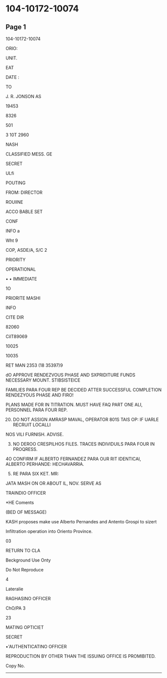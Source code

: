 # 104-10172-10074

## Page 1

104-10172-10074

ORIO:

UNIT.

EAT

DATE :

TO

J. R. JONSON AS

19453

8326

501

3 10T 2960

NASH

CLASSIFIED MESS. GE

SECRET

ULfi

POUTING

FROM: DIRECTOR

ROUlINE

ACCO BABLE SET

CONF

INFO a

Wht 9

COP, ASDE/A, S/C 2

PRIORITY

OPERATIONAL

• • IMMEDIATE

1O

PRIORITE MASHI

INFO

CITE DIR

82060

CilT89069

10025

10035

RET MAN 2353 (18 35397)9

dO APPROVE RENDEZVOUS PHASE AND SXPRIDITURE FUNDS NECESSARY MOUNT. STIBSISTEICE

FAMILIES PARA FOUR REP BE DECIDED ATTER SUCCESSFUL COMPLETION RENDEZYOUS PHASE AND FIRO!

PLANS MADE FOR IN TITRATION. MUST HAVE FAQ PART ONE ALI, PERSONNEL PARA FOUR REP.

20. DO NOT ASSIGN AMRASP MAVAL, OPERATOR 801S TAIS OP: IF UARLE RECRUIT LOCALLI

NOS VILI FURNISH. ADVISE.

3. NO DEROO CRESPILHOS FILES. TRACES INDIVIDUILS PARA FOUR IN PROQRESS.

4O CONFIRM IF ALBERTO FERNANDEZ PARA OUR RIT IDENTICAI, ALBERTO PERHANDE: HECHAVARRIA.

5. RE PARA SIX KET. MR:

JATA MASH ON OR ABOUT IL, NOV. SERVE AS

TRAINDIO OFFICER

*HE Coments

(BED OF MESSAGE)

KASH proposes make use Alberto Pernandes and Antento Grospi to sizert

Infiltration operation into Oriento Province.

03

RETURN TO CLA

Beckground Use Onty

Do Not Reproduce

4

Lateralie

RAGHASINO OFFICER

ChO/PA 3

23

MATING OPTICIET

SECRET

•'AUTHENTICATINO OFFICER

REPRODUCTION BY OTHER THAN THE ISSUING OFFICE IS PROMIBITED.

Copy No.

---

